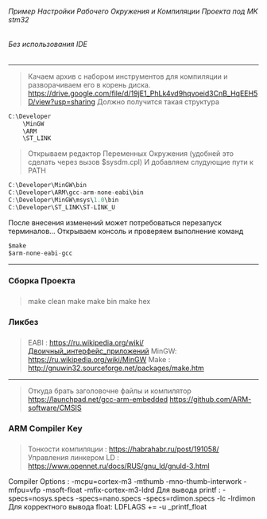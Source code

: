 ###### Пример Настройки Рабочего Окружения и Компиляции Проекта под MK stm32
###### Без использования IDE

---

> Качаем архив с набором инструментов для компиляции и разворачиваем его в корень диска.
> https://drive.google.com/file/d/19jE1_PhLk4vd9hqvoeid3CnB_HqEEH5D/view?usp=sharing
> Должно получится такая структура
```javascript
C:\Developer 
	\MinGW
	\ARM
	\ST_LINK
```
	
> Открываем редактор Переменных Окружения (удобней это сделать через вызов $sysdm.cpl)
> И добавляем слудующие пути к PATH
```javascript
C:\Developer\MinGW\bin
C:\Developer\ARM\gcc-arm-none-eabi\bin
C:\Developer\MinGW\msys\1.0\bin
C:\Developer\ST_LINK\ST-LINK_U
```

После внесения изменений может потребоваться перезапуск терминалов...
Открываем консоль и проверяем выполнение команд
```javascript
$make
$arm-none-eabi-gcc
```

---

###
### Сборка Проекта
###

> make clean
> make 
> make bin
> make hex

###
###  Ликбез
###
> EABI : https://ru.wikipedia.org/wiki/Двоичный_интерфейс_приложений
> MinGW: https://ru.wikipedia.org/wiki/MinGW
> Make : http://gnuwin32.sourceforge.net/packages/make.htm
---	
> Откуда брать заголовочне файлы и компилятор	
> https://launchpad.net/gcc-arm-embedded
> https://github.com/ARM-software/CMSIS
	
###	
### ARM Compiler Key
###	
> Тонкости компиляции 		: https://habrahabr.ru/post/191058/
> Управления линкером LD	: https://www.opennet.ru/docs/RUS/gnu_ld/gnuld-3.html

Compiler Options			: -mcpu=cortex-m3 -mthumb -mno-thumb-interwork -mfpu=vfp -msoft-float -mfix-cortex-m3-ldrd
Для вывода printf			: -specs=nosys.specs -specs=nano.specs -specs=rdimon.specs -lc -lrdimon
Для корректного вывода float: LDFLAGS += -u _printf_float